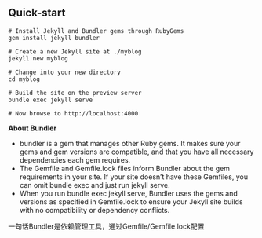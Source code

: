 ## Quick-start ##

	# Install Jekyll and Bundler gems through RubyGems
	gem install jekyll bundler
	
	# Create a new Jekyll site at ./myblog
	jekyll new myblog
	
	# Change into your new directory
	cd myblog
	
	# Build the site on the preview server
	bundle exec jekyll serve
	
	# Now browse to http://localhost:4000

**About Bundler**

- bundler is a gem that manages other Ruby gems. It makes sure your gems and gem versions are compatible, and that you have all necessary dependencies each gem requires.
- The Gemfile and Gemfile.lock files inform Bundler about the gem requirements in your site. If your site doesn’t have these Gemfiles, you can omit bundle exec and just run jekyll serve.
- When you run bundle exec jekyll serve, Bundler uses the gems and versions as specified in Gemfile.lock to ensure your Jekyll site builds with no compatibility or dependency conflicts.

一句话Bundler是依赖管理工具，通过Gemfile/Gemfile.lock配置